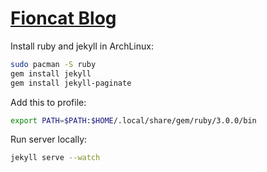 [Fioncat Blog](https://fioncat.github.io)
================================

Install ruby and jekyll in ArchLinux:

```bash
sudo pacman -S ruby
gem install jekyll
gem install jekyll-paginate
```

Add this to profile:

```bash
export PATH=$PATH:$HOME/.local/share/gem/ruby/3.0.0/bin
```

Run server locally:

```bash
jekyll serve --watch
```
